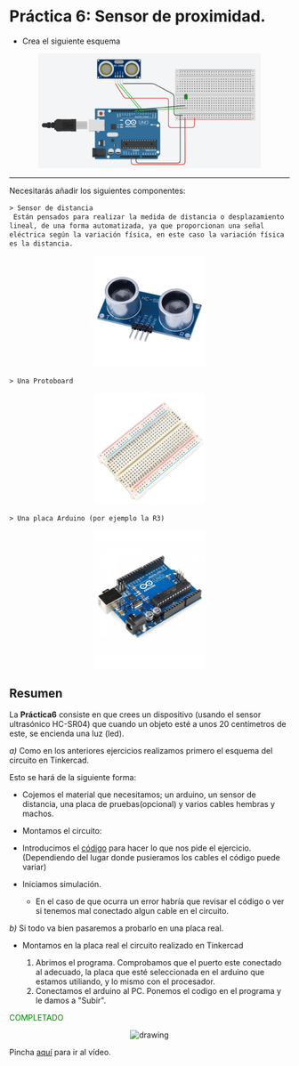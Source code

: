 # Práctica 6: Sensor de proximidad.

- Crea el siguiente esquema 
<div align="center">
<img src="CircuitoTrinkercad6.PNG" alt="drawing" width="400px"/>
</div>
<hr>
Necesitarás añadir los siguientes componentes:  



    > Sensor de distancia
     Están pensados para realizar la medida de distancia o desplazamiento lineal, de una forma automatizada, ya que proporcionan una señal eléctrica según la variación física, en este caso la variación física es la distancia.

      
<div align="center">
  <img src="../imagenes_readme/sensordistancia.jpg" alt="drawing" width="200px"/>
</div>  

    > Una Protoboard
             

<div align="center">
  <img src="../imagenes_readme/protoboard.jpg" alt="drawing" width="200px"/>
</div>  

    > Una placa Arduino (por ejemplo la R3)

<div align="center">
  <img src="../imagenes_readme/arduino.jpg" alt="drawing" width="200px"/>
</div>  

 

## Resumen 
La  __Práctica6__ consiste en que crees un dispositivo (usando el sensor ultrasónico HC-SR04) que cuando un objeto esté a unos 20 centímetros de este, se encienda una luz (led).

_a)_ Como en los anteriores ejercicios realizamos primero el esquema del circuito en Tinkercad.
    <p>Esto se hará de la siguiente forma:</p>

- Cojemos el material que necesitamos; un arduino, un sensor de distancia, una placa de pruebas(opcional) y varios cables hembras y machos.
- Montamos el circuito:
   
- Introducimos el [código](https://github.com/iago1997/Practicas-Arduino/blob/master/6/practica_codigo6/practica_codigo6.ino) para hacer lo que nos pide el ejercicio. (Dependiendo del lugar donde pusieramos los cables el código puede variar)
  
- Iniciamos simulación.
    - En el caso de que ocurra un error habría que revisar el código o ver si tenemos mal conectado algun cable en el circuito.


_b)_ Si todo va bien pasaremos a probarlo en una placa real.

  
- Montamos en la placa real el circuito realizado en Tinkercad 
         
    1. Abrimos el programa. Comprobamos que el puerto este conectado al adecuado, la placa que esté seleccionada en el arduino que estamos utiliando, y lo mismo con el procesador.
    2. Conectamos el arduino al PC. Ponemos el codigo en el programa y le damos a "Subir".
    
<span style='color:green'>COMPLETADO</span>

<div align="center">

<img src="CircuitoReal6.jpg" alt="drawing" width="600px" />

</div>

Pincha [aquí](https://github.com/iago1997/Practicas-Arduino/blob/master/6/videoPractica6.mp4) para ir al vídeo.
